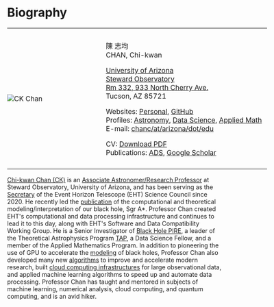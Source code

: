 # Biography

<table style="width:640px">
<tr>
<td style="width:36%;border:0;padding:0;vertical-align:middle;text-align:left">

![CK Chan](moments/2010/Bikexus/DSC_7876.jpg)

</td>
<td style="width:64%;border:0;padding:12px;vertical-align:middle;text-align:left">

陳 志均  
CHAN, Chi-kwan

[University of Arizona](https://www.arizona.edu)  
[Steward Observatory](https://www.as.arizona.edu)  
[Rm 332, 933 North Cherry Ave.](https://www.google.com/maps/place/933+N+Cherry+Ave,+The+University+of+Arizona,+Tucson,+AZ+85719/@32.2331503,-110.9487605,17z/data=!3m1!4b1!4m2!3m1!1s0x86d671a984de2813:0xbb5eb9e644953487)  
Tucson, AZ 85721

Websites:
  [Personal](https://rndsrc.dev),
  [GitHub](https://github.com/rndsrc)  
Profiles:
  [Astronomy](https://www.as.arizona.edu/people/faculty/chi-kwan-chan),
  [Data Science](https://datascience.arizona.edu/person/chi-kwan-chan),
  [Applied Math](https://appliedmath.arizona.edu/person/chi-kwan-chan)  
E-mail:
  [chanc/at/arizona/dot/edu](mailto:chanc@arizona.edu)

CV:
  [Download PDF](https://raw.githubusercontent.com/rndsrc/rndsrc.github.io/main/chan-cv.pdf)  
Publications:
  [ADS](http://adsabs.harvard.edu/cgi-bin/nph-abs_connect?aut_xct=YES&amp;author=Chan%2C+Chi-kwan&amp;article_sel=YES),
  [Google Scholar](http://scholar.google.com/citations?user=27yWbOYAAAAJ&amp;hl=en&amp;oi=ao)

</td>
</tr>
</table>

[Chi-kwan Chan (CK)](https://rndsrc.dev/)
is an
[Associate Astronomer/Research Professor](https://www.as.arizona.edu/people/faculty/chi-kwan-chan)
at Steward Observatory, University of Arizona, and has been serving as the
[Secretary](https://eventhorizontelescope.org/organization)
of the Event Horizon Telescope (EHT) Science Council since 2020.
He recently led the
[publication](https://ui.adsabs.harvard.edu/abs/2022ApJ...930L..16A/abstract)
of the computational and theoretical modeling/interpretation of our black hole, Sgr A*.
Professor Chan created EHT's computational and data processing infrastructure and continues to lead it to this day, along with EHT's Software and Data Compatibility Working Group.
He is a Senior Investigator of
[Black Hole PIRE](https://bhpire.arizona.edu/),
a leader of the Theoretical Astrophysics Program
[TAP](https://tap.arizona.edu/working-groups/),
a Data Science Fellow, and a member of the Applied Mathematics Program.
In addition to pioneering the use of GPU to accelerate the
[modeling](https://www.youtube.com/watch?v=GSqvoy2I6SE)
of black holes, Professor Chan also developed many new
[algorithms](https://github.com/rndsrc)
to improve and accelerate modern research, built
[cloud computing infrastructures](https://edu.google.com/why-google/customer-stories/eht-gcp/)
for large observational data, and applied machine learning algorithms
to speed up and automate data processing.
Professor Chan has taught and mentored in subjects of machine
learning, numerical analysis, cloud computing, and quantum computing,
and is an avid hiker.
